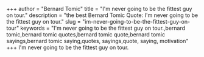 +++
author = "Bernard Tomic"
title = "I'm never going to be the fittest guy on tour."
description = "the best Bernard Tomic Quote: I'm never going to be the fittest guy on tour."
slug = "im-never-going-to-be-the-fittest-guy-on-tour"
keywords = "I'm never going to be the fittest guy on tour.,bernard tomic,bernard tomic quotes,bernard tomic quote,bernard tomic sayings,bernard tomic saying,quotes, sayings,quote, saying, motivation"
+++
I'm never going to be the fittest guy on tour.
